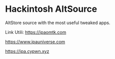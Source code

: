 # Hackintosh AltSource

AltStore source with the most useful tweaked apps.

Link Utili:
https://ipaomtk.com

https://www.ipauniverse.com

https://ipa.cypwn.xyz


